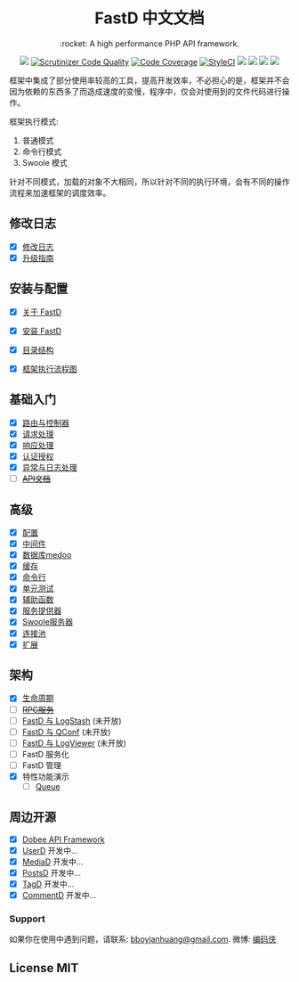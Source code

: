 <h1 align="center">FastD 中文文档</h1>

<p align="center">:rocket: A high performance PHP API framework.</p>

<p align="center">
<a href="https://travis-ci.org/JanHuang/fastD"><img src="https://travis-ci.org/JanHuang/fastD.svg?branch=master" /></a>
<a href="https://scrutinizer-ci.com/g/JanHuang/fastD/?branch=master"><img src="https://scrutinizer-ci.com/g/JanHuang/fastD/badges/quality-score.png?b=master" title="Scrutinizer Code Quality"></a>
<a href="https://scrutinizer-ci.com/g/JanHuang/fastD/?branch=master"><img src="https://scrutinizer-ci.com/g/JanHuang/fastD/badges/coverage.png?b=master" alt="Code Coverage"></a>
<a href="https://styleci.io/repos/35930132"><img src="https://styleci.io/repos/35930132/shield?branch=3.1" alt="StyleCI"></a>
<a href="https://fastdlabs.com/"><img src="https://poser.pugx.org/fastd/fastd/v/stable" /></a>
<a href="http://www.php.net/"><img src="https://img.shields.io/badge/php-%3E%3D5.6-8892BF.svg" /></a>
<a href="http://www.swoole.com/"><img src="https://img.shields.io/badge/swoole-%3E%3D1.9.6-8892BF.svg" /></a>
<a href="https://fastdlabs.com/"><img src="https://poser.pugx.org/fastd/fastd/license" /></a>
</p>

框架中集成了部分使用率较高的工具，提高开发效率，不必担心的是，框架并不会因为依赖的东西多了而造成速度的变慢，程序中，仅会对使用到的文件代码进行操作。

框架执行模式: 

1. 普通模式
2. 命令行模式
3. Swoole 模式

针对不同模式，加载的对象不大相同，所以针对不同的执行环境，会有不同的操作流程来加速框架的调度效率。

修改日志
--------

- [x] [修改日志](change-log.md)
- [x] [升级指南](upgrade.md)

安装与配置
--------

- [x] [关于 FastD](1-1-about-fastd.md)
- [x] [安装 FastD](1-2-installing.md)
- [x] [目录结构](1-3-directory-structure.md)
- [x] [框架执行流程图](1-4-flow.md)


基础入门
-------

- [x] [路由与控制器](2-1-routing-and-controllers.md)
- [x] [请求处理](2-2-request-handling.md)
- [x] [响应处理](2-3-response-handling.md)
- [x] [认证授权](2-4-authorization.md)
- [x] [异常与日志处理](2-5-exception-logger-handling.md)
- [ ] ~~[API文档](2-6-docuemnt.md)~~

高级
-------

- [x] [配置](3-1-configuration.md)
- [x] [中间件](3-2-middleware.md)
- [x] [数据库medoo](3-3-database.md)
- [x] [缓存](3-4-cache.md)
- [x] [命令行](3-5-console.md)
- [x] [单元测试](3-6-testcase.md)
- [x] [辅助函数](3-7-helpers.md)
- [x] [服务提供器](3-8-service-provider.md)
- [x] [Swoole服务器](3-9-swoole-server.md)
- [x] [连接池](3-10-connection-pool.md)
- [x] [扩展](3-11-extend.md)

架构
---------

- [x] [生命周期](4-1-lifecycle.md)
- [ ] ~~[RPC服务](4-2-microservice.md)~~
- [ ] [FastD 与 LogStash](4-3-fastd-logstash.md) (未开放)
- [ ] [FastD 与 QConf](4-4-fastd-qconf.md) (未开放)
- [ ] [FastD 与 LogViewer](4-5-fastd-log-viewer.md) (未开放)
- [ ] FastD 服务化
- [ ] FastD 管理
- [x] 特性功能演示
    - [ ] [Queue]()

周边开源
--------

- [x] [Dobee API Framework](https://github.com/JanHuang/dobee)
- [x] [UserD](https://github.com/JanHuang/userd) 开发中...
- [x] [MediaD](https://github.com/JanHuang/mediad) 开发中...
- [x] [PostsD](https://github.com/JanHuang/postsd) 开发中...
- [x] [TagD](https://github.com/JanHuang/tagd) 开发中...
- [x] [CommentD](https://github.com/JanHuang/commentd) 开发中...

### Support

如果你在使用中遇到问题，请联系: [bboyjanhuang@gmail.com](mailto:bboyjanhuang@gmail.com). 微博: [编码侠](http://weibo.com/ecbboyjan)

## License MIT